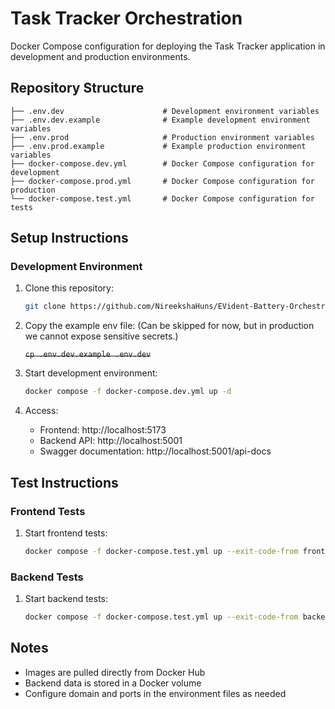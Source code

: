 # Task Tracker Orchestration

Docker Compose configuration for deploying the Task Tracker application in development and production environments.

## Repository Structure

```
├── .env.dev                      # Development environment variables
├── .env.dev.example              # Example development environment variables
├── .env.prod                     # Production environment variables
├── .env.prod.example             # Example production environment variables
├── docker-compose.dev.yml        # Docker Compose configuration for development
├── docker-compose.prod.yml       # Docker Compose configuration for production
└── docker-compose.test.yml       # Docker Compose configuration for tests
```

## Setup Instructions

### Development Environment

1. Clone this repository:

   ```bash
   git clone https://github.com/NireekshaHuns/EVident-Battery-Orchestration-Service.git
   ```

2. Copy the example env file: (Can be skipped for now, but in production we cannot expose sensitive secrets.)

   ~~`cp .env.dev.example .env.dev`~~

3. Start development environment:

   ```bash
   docker compose -f docker-compose.dev.yml up -d
   ```

4. Access:
   - Frontend: http://localhost:5173
   - Backend API: http://localhost:5001
   - Swagger documentation: http://localhost:5001/api-docs

## Test Instructions

### Frontend Tests

1. Start frontend tests:

   ```bash
   docker compose -f docker-compose.test.yml up --exit-code-from frontend-test --abort-on-container-exit frontend-test
   ```

### Backend Tests

1. Start backend tests:

   ```bash
   docker compose -f docker-compose.test.yml up --exit-code-from backend-test --abort-on-container-exit backend-test
   ```

## Notes

- Images are pulled directly from Docker Hub
- Backend data is stored in a Docker volume
- Configure domain and ports in the environment files as needed

